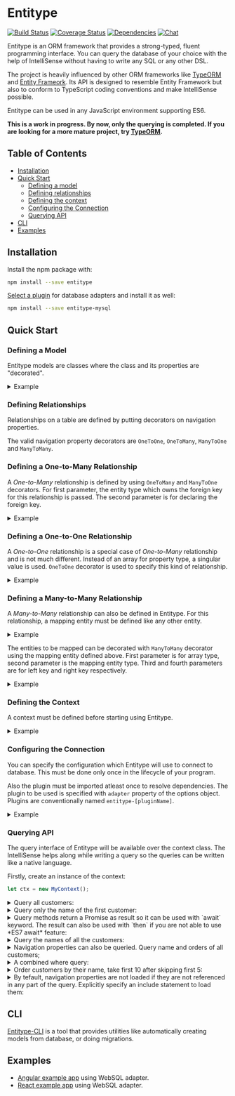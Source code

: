 # Entitype

<!-- Badges section here. -->
[![Build Status][travis-badge-image]][travis-badge-url]
[![Coverage Status][coveralls-badge-image]][coveralls-badge-url]
[![Dependencies][dependencies-badge-image]][dependencies-badge-url]
[![Chat][chat-badge-image]][chat-badge-url]

Entitype is an ORM framework that provides a strong-typed, fluent programming interface. You can query the database of your choice with the help of IntelliSense without having to write any SQL or any other DSL.

The project is heavily influenced by other ORM frameworks like [TypeORM][typeorm-url] and [Entity Frameork][entity-framework-url]. Its API is designed to resemble Entity Framework but also to conform to TypeScript coding conventions and make IntelliSense possible.

Entitype can be used in any JavaScript environment supporting ES6.

__This is a work in progress. By now, only the querying is completed. If you are looking for a more mature project, try [TypeORM][typeorm-url].__

## Table of Contents

* [Installation](#installation)
* [Quick Start](#quick-start)
  * [Defining a model](#defining-a-model)
  * [Defining relationships](#defining-relationships)
  * [Defining the context](#defining-the-context)
  * [Configuring the Connection](#configuring-the-connection)
  * [Querying API](#querying-api)
* [CLI](#cli)
* [Examples](#examples)

## Installation

Install the npm package with:

```bash
npm install --save entitype
```

[Select a plugin][entitype-plugins-url] for database adapters and install it as well:

```bash
npm install --save entitype-mysql
```

## Quick Start

### Defining a Model

Entitype models are classes where the class and its properties are "decorated".

<details>
<summary>
Example
</summary>

```typescript
import { Column, Entity } from 'entitype';

@Entity('customers')
export class Customer {

  @Column().type.int().primaryKey(true)
  id: number;

  @Column(`last_name`).type.varchar(50).index()
  name?: string;
}
```

</details>

### Defining Relationships

Relationships on a table are defined by putting decorators on navigation properties.

The valid navigation property decorators are `OneToOne`, `OneToMany`, `ManyToOne` and `ManyToMany`.

### Defining a One-to-Many Relationship

A *One-to-Many* relationship is defined by using `OneToMany` and `ManyToOne` decorators. For first parameter, the entity type which owns the foreign key for this relationship is passed. The second parameter is for declaring the foreign key.

<details>
<summary>
Example
</summary>

```typescript
export class Customer {
  /* ........... */

  @OneToMany(type => Order, x => x.customerId)
  orders: Order[];
}

@Entity('orders')
export class Order {
  @Column().type.int().primaryKey(true)
  id: number;

  @Column(`customer_id`)
  customerId: number;

  @ManyToOne(type => Order, x => x.customerId)
  customer: Customer;
}
```

</details>

### Defining a One-to-One Relationship

A *One-to-One* relationship is a special case of *One-to-Many* relationship and is not much different. Instead of an array for property type, a singular value is used. `OneToOne` decorator is used to specify this kind of relationship.

<details>
<summary>
Example
</summary>

```typescript
export class Customer {
  /* ........... */

  @OneToOne(type => Order, x => x.customerId)
  orders: Order;  // <------ Note the difference here
}

@Entity('orders')
export class Order {
  @Column().type.int().primaryKey(true)
  id: number;

  @Column(`customer_id`)
  customerId: number;

  @OneToOne(type => Order, x => x.customerId)
  customer: Customer;
}
```

</details>

### Defining a Many-to-Many Relationship

A *Many-to-Many* relationship can also be defined in Entitype. For this relationship, a mapping entity must be defined like any other entity.

<details>
<summary>
Example
</summary>

```typescript
@Entity('employee_privileges_mapping_table')
export class EmployeePrivilege {

  @Column('employee_id').primaryKey()
  employeeId: number;

  @Column('privilege_id').primaryKey()
  privilegeId: number;
}
```

</details>

The entities to be mapped can be decorated with `ManyToMany` decorator using the mapping entity defined above. First parameter is for array type, second parameter is the mapping entity type. Third and fourth parameters are for left key and right key respectively.

<details>
<summary>
Example
</summary>

```typescript
@Entity('employees')
export class Employee {
  /* ---- Other properties, including the primary key ----  */

  @ManyToMany(type => Privilege, joinType => EmployeePrivilege, x => x.employeeId, x => x.privilegeId)
  employeePrivileges: Privilege[];
}

@Entity('privileges')
export class Privilege {
  /* ---- Other properties, including the primary key ----  */

  @ManyToMany(type => Employee, joinType => EmployeePrivilege, x => x.privilegeId, x => x.employeeId)
  employeePrivileges: Employee[];
}

```

</details>

### Defining the Context

A context must be defined before starting using Entitype.

<details>
<summary>
Example
</summary>

```typescript
import { DbCollection, EntitypeContext, DbSet } from 'entitype';

export class MyContext extends EntitypeContext {

  @DbCollection(() => Customer)
  customers: DbSet<Customer>;

  @DbCollection(() => Order)
  orders: DbSet<Order>;
}

```

</details>

### Configuring the Connection

You can specify the configuration which Entitype will use to connect to database. This must be done only once in the lifecycle of your program.

Also the plugin must be imported atleast once to resolve dependencies. The plugin to be used is specified with `adapter` property of the options object. Plugins are conventionally named `entitype-[pluginName]`.

<details>
<summary>
Example
</summary>

```typescript
import { useConfiguration } from 'entitype';
import { MysqlConnectionOptions } from 'entitype-mysql';

useConfiguration(<MysqlConnectionOptions>{
  adapter: 'mysql',
  database: 'mydb',
  host: 'localhost',
  port: 3306,
  password: '*********',
  user: 'root'
})
```

</details>

### Querying API

The query interface of Entitype will be available over the context class. The IntelliSense helps along while writing a query so the queries can be written like a native language.

Firstly, create an instance of the context:

```typescript
let ctx = new MyContext();
```

<details>
<summary>
Query all customers:
</summary>

```typescript
let customers = await ctx.customers.toList();
```

</details>

<details>
<summary>
Query only the name of the first customer:
</summary>

```typescript
// name is of type 'string'
let name = await ctx.customers
  .select(x => x.name)
  .first();
```

</details>

<details>
<summary>
Query methods return a Promise as result so it can be used with `await` keyword. The result can also be used with `then` if you are not able to use *ES7 await* feature:
</summary>

```typescript
ctx.customers
  .select(x => x.name)
  .first()
  .then(name => console.log(`My first customer's name is ` + name));
```

</details>

<details>
<summary>
Query the names of all the customers:
</summary>

```typescript
// names is of type 'string[]'
let names = await ctx.customers
  .select(x => x.name)
  .toList();
```

</details>

<details>
<summary>
Navigation properties can also be queried. Query name and orders of all customers;
</summary>

```typescript
// namesAndOrders is of type '{ name: string, orders: Order[] }'
let namesAndOrders = await ctx.customers
  .select(x => ({name: x.name, orders: x.orders }))
  .toList();
```

</details>

<details>
<summary>
A combined where query:
</summary>

```typescript
let customers = await ctx.customers
  .where(x => x.name).not.isNull()
  .or
  .where(x => x.id).in([5,6,7])
  .toList();
```

</details>

<details>
<summary>
Order customers by their name, take first 10 after skipping first 5:
</summary>

```typescript
let customerNamesOrdered = await ctx.customers
  .orderByAscending(x => x.name)
  .skip(5)
  .take(10)
  .toList();
```

</details>

<details>
<summary>
By tefault, navigation properties are not loaded if they are not referenced in any part of the query. Explicitly specify an include statement to load them:
</summary>

```typescript
let customerNamesOrdered = await ctx.customers
  .include(x => x.orders)
  .toList();
```

</details>

## CLI

[Entitype-CLI][entitype-cli-url] is a tool that provides utilities like automatically creating models from database, or doing migrations.

## Examples

* [Angular example app][entitype-angular-example-url] using WebSQL adapter.
* [React example app][entitype-react-example-url] using WebSQL adapter.

[travis-badge-image]: https://travis-ci.org/entitype/entitype.svg?branch=master
[travis-badge-url]: https://travis-ci.org/entitype/entitype
[coveralls-badge-image]: https://coveralls.io/repos/github/entitype/entitype/badge.svg?branch=master
[coveralls-badge-url]: https://coveralls.io/github/entitype/entitype?branch=master
[dependencies-badge-image]: https://david-dm.org/entitype/entitype.svg
[dependencies-badge-url]: https://david-dm.org/entitype/entitype
[chat-badge-image]: https://badges.gitter.im/entitype/entitype.svg
[chat-badge-url]: https://gitter.im/entitype/Lobby?utm_source=badge&utm_medium=badge&utm_campaign=pr-badge&utm_content=badge

[entitype-url]: https://github.com/entitype/entitype
[entitype-cli-url]: https://github.com/entitype/entitype/tree/master/packages/entitype-cli
[typeorm-url]: https://github.com/typeorm/typeorm
[entity-framework-url]: https://github.com/aspnet/EntityFramework6
[entitype-plugins-url]: https://www.npmjs.com/search?q=entitype

[entitype-angular-example-url]: https://stackblitz.com/edit/angular-entitype-demo?file=demo.ts
[entitype-react-example-url]: https://stackblitz.com/edit/react-entitype-demo?file=demo.tsx
